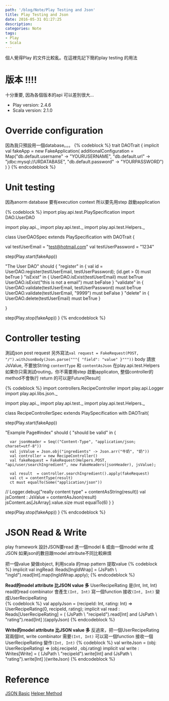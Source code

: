 ```yaml
---
path: '/blog/Note/Play Testing and Json'
title: Play Testing and Json
date: 2016-05-31 01:27:25
description:
categories: Note
tags:
- Play
- Scala
---
```


個人覺得Play 的文件比較亂。在這裡先記下簡約play testing 的用法
# 版本 !!!!
十分重要, 因為各個版本的api 可以差別很大...
- Play version: 2.4.6
- Scala version: 2.1.0

# Override configuration
因為我只預設用一個database。。。
{% codeblock %}
trait DAOTrait {
implicit val fakeApp = new FakeApplication(
  additionalConfiguration = Map("db.default.username" -> "YOURUSERNAME",
    "db.default.url" -> "jdbc:mysql://URDATABASE",
    "db.default.password" -> "YOURPASSWORD")
)
}
{% endcodeblock %}

# Unit testing
因為anorm database 要有execution context 所以要先用step 啟動application

{% codeblock %}
import play.api.test.PlaySpecification
import DAO.UserDAO

import play.api._
import play.api.test._
import play.api.test.Helpers._

class UserDAOSpec extends PlaySpecification with DAOTrait {


  val testUserEmail = "test@hotmail.com"
  val testUserPassword = "1234"

  step(Play.start(fakeApp))

  "The User DAO" should {
    "register" in {
      val id = UserDAO.register(testUserEmail, testUserPassword);
      (id.get > 0) must beTrue
    }
    "isExist" in {
      UserDAO.isExist(testUserEmail) must beTrue
      UserDAO.isExist("this is not a email") must beFalse
    }
    "validate" in {
      UserDAO.validate(testUserEmail, testUserPassword) must beTrue
      UserDAO.validate(testUserEmail, "9999") must beFalse
    }
    "delete" in {
      UserDAO.delete(testUserEmail) must beTrue
    }

  }

  step(Play.stop(fakeApp))
}
{% endcodeblock %}

# Controller testing
測試json post request
另外寫法`val request = FakeRequest(POST, "/").withJsonBody(Json.parse("""{ "field": "value" }"""))`
body 請放JsValue, 不要放String
`contentType` 和 `contentAsJson` 在play.api.test.Helpers
如果你只需測試routing，你不需要用step 啟動applicaton, 整個controller的method不會執行
return 的可以是Future[Result]

{% codeblock %}
import controllers.RecipeController
import play.api.Logger
import play.api.libs.json._

import play.api._
import play.api.test._
import play.api.test.Helpers._

class RecipeControllerSpec extends PlaySpecification with DAOTrait{
  
  step(Play.start(fakeApp))
    
  "Example Page#index" should {
    "should be valid" in {
      
      var jsonHeader = Seq(("Content-Type", "application/json; charset=utf-8"))
      val jsValue = Json.obj("ingredients" -> Json.arr("牛奶", "奶"))
      val controller = new RecipeController()
      val fakeRequest = FakeRequest(Helpers.POST, "api/user/searchIngredient", new FakeHeaders(jsonHeader), jsValue);

      val result  = controller.searchIngredient().apply(fakeRequest)
      val ct = contentType(result)
      ct must equalTo(Some("application/json"))
//      Logger.debug("really content type" + contentAsString(result))
      val jsContent : JsValue = contentAsJson(result)
      jsContent.as[JsArray].value.size must equalTo(6)
    }
  }
  
  step(Play.stop(fakeApp))
}
{% endcodeblock %}


# JSON Read & Write
play framework 設計JSON要read 進一個model & 或由一個model write 成JSON
如果json的數目跟model attribute不同比較麻煩

把一個value 變做object, 利用scala 的map pattern 提取value
{% codeblock %}
implicit val ingRead: Reads[IngIdWrap] = (JsPath \ "ingId").read[Int].map(IngIdWrap.apply);
{% endcodeblock %}


**Read的model attribute 比JSON value 多**
UserRecipeRating 是(Int, Int, Int)
read的read combinator 會產生`(Int, Int)`
寫一個function 接收`(Int, Int)` 變成UserRecipeRating      
{% codeblock %}
val applyJson = (recipeId: Int, rating: Int) => UserRecipeRating(0, recipeId, rating);
implicit val read : Reads[UserRecipeRating] = (
    (JsPath \ "recipeId").read[Int] and
    (JsPath \ "rating").read[Int]
  )(applyJson)
{% endcodeblock %}


**Write的model attribute 比JSON value 多**
反過來，把一個UserRecipeRating 寫兩個Int, write combinator 需要`(Int, Int)`
可以寫一個function 接收一個UserRecipeRating 變作`(Int, Int)`
{% codeblock %}
val writeJson = (obj: UserRecipeRating) => (obj.recipeId , obj.rating)
implicit val write : Writes[Write] = (
    (JsPath \ "recipeId").write[Int] and
    (JsPath \ "rating").write[Int]
  )(writeJson)
{% endcodeblock %}

# Reference
[JSON Basic](https://www.playframework.com/documentation/2.4.x/ScalaJson#Traversing-a-JsValue-structure)
[Helper Method](https://www.playframework.com/documentation/2.4.x/api/scala/index.html#play.api.test.Helpers$)

